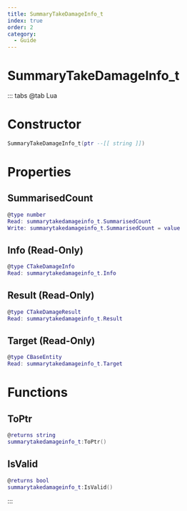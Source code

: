 ```yaml
---
title: SummaryTakeDamageInfo_t
index: true
order: 2
category:
  - Guide
---
```


# SummaryTakeDamageInfo_t

::: tabs
@tab Lua
# Constructor
```lua
SummaryTakeDamageInfo_t(ptr --[[ string ]])
```
# Properties
## SummarisedCount 
```lua
@type number
Read: summarytakedamageinfo_t.SummarisedCount
Write: summarytakedamageinfo_t.SummarisedCount = value
```
## Info (Read-Only)
```lua
@type CTakeDamageInfo
Read: summarytakedamageinfo_t.Info
```
## Result (Read-Only)
```lua
@type CTakeDamageResult
Read: summarytakedamageinfo_t.Result
```
## Target (Read-Only)
```lua
@type CBaseEntity
Read: summarytakedamageinfo_t.Target
```
# Functions
## ToPtr
```lua
@returns string
summarytakedamageinfo_t:ToPtr()
```
## IsValid
```lua
@returns bool
summarytakedamageinfo_t:IsValid()
```

:::